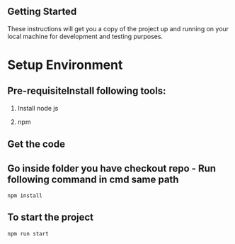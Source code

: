 ## Getting Started

These instructions will get you a copy of the project up and running on your local machine for development and testing purposes.

# Setup Environment

## Pre-requisiteInstall following tools:

1. Install node js

2. npm

## Get the code

## Go inside folder you have checkout repo - Run following command in cmd same path

```
npm install
```

## To start the project

```
npm run start
```
